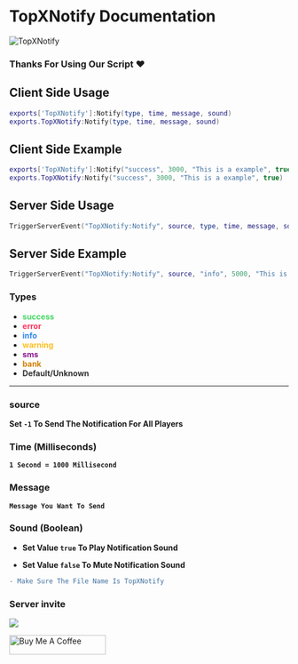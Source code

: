 # TopXNotify Documentation

![TopXNotify](https://cdn.discordapp.com/attachments/1045025595588874310/1173807302189523075/TopXNotify.png?ex=65654c3d&is=6552d73d&hm=5ed85f6adcb6b339ab009d4d6b3d4c46b7850f40d4e4f7b782b8d218f40f9977&)

### Thanks For Using Our Script ❤️


## Client Side Usage

```lua
exports['TopXNotify']:Notify(type, time, message, sound)
exports.TopXNotify:Notify(type, time, message, sound)
```

## Client Side Example

```lua
exports['TopXNotify']:Notify("success", 3000, "This is a example", true)
exports.TopXNotify:Notify("success", 3000, "This is a example", true)
```

## Server Side Usage

```lua
TriggerServerEvent("TopXNotify:Notify", source, type, time, message, sound)
```

## Server Side Example

```lua
TriggerServerEvent("TopXNotify:Notify", source, "info", 5000, "This is a example", false)
```
### Types

- **<span style="color:rgba(71, 215, 100, 1)">success</span><br>**
- **<span style="color:rgba(255, 53, 91, 1)">error</span><br>**
- **<span style="color:rgba(47, 134, 235, 1)">info</span><br>**
- **<span style="color:rgba(255, 192, 33, 1)">warning</span><br>**
- **<span style="color:rgb(139, 21, 143)">sms</span><br>**
- **<span style="color:rgb(209, 128, 6) ">bank</span><br>**
- **<span style="color:rgba(51, 51, 51, 1)">Default/Unknown</span><br>**

<hr>

### source

**Set `-1` To Send The Notification For All Players**

### Time (Milliseconds)

  **`1 Second = 1000 Millisecond`**

### Message 

**`Message You Want To Send`**

### Sound (Boolean) 

- **Set Value `true` To Play Notification Sound**

- **Set Value `false` To Mute Notification Sound**

```diff
- Make Sure The File Name Is TopXNotify
```

### Server invite
[![](https://dcbadge.vercel.app/api/server/vuJQnbEMyu)](https://discord.gg/vuJQnbEMyu)

<a href="https://www.buymeacoffee.com/topxteam26" target="_blank"><img src="https://cdn.buymeacoffee.com/buttons/default-orange.png" alt="Buy Me A Coffee" height="35" width="174"></a>

